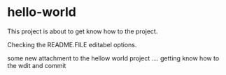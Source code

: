 # hello-world
This project is about to get know how to the project.

Checking the README.FILE editabel options.

some new attachment to the hellow world project .... getting know how to the wdit and commit 
